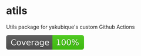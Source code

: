 # atils
Utils package for yakubique's custom Github Actions

[![Coverage](./badges/coverage.svg)](./badges/coverage.svg)
